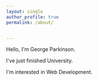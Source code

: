 ```yaml
---
layout: single
author_profile: true
permalink: /about/


---
```


<link rel="stylesheet" href="/assets/css/style.css">

<div class="css-typing">
  <p>Hello, I'm George Parkinson.</p>
  <p>I've just finished University. </p>
  <p>I'm interested in Web Development.</p>
</div>















